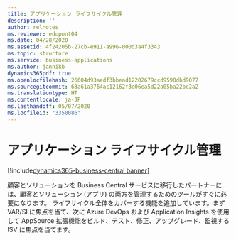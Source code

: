 ```yaml
---
title: アプリケーション ライフサイクル管理
description: ''
author: relnotes
ms.reviewer: edupont04
ms.date: 04/28/2020
ms.assetid: 4f24205b-27cb-e911-a996-000d3a4f3343
ms.topic: structure
ms.service: business-applications
ms.author: jannikb
dynamics365pdf: true
ms.openlocfilehash: 26604d93aedf3bbead12202679ccd9598dbd9077
ms.sourcegitcommit: 63a61a3764ac12162f3e06ea5d22a05ba22be2a2
ms.translationtype: HT
ms.contentlocale: ja-JP
ms.lasthandoff: 05/07/2020
ms.locfileid: "3350086"
---
```

# <a name="application-lifecycle-management"></a>アプリケーション ライフサイクル管理

[!include[dynamics365-business-central banner](../includes/dynamics365-business-central.md)]

<!--structure start-->
顧客とソリューションを Business Central サービスに移行したパートナーには、顧客とソリューション (アプリ) の両方を管理するためのツールがすぐに必要になります。 ライフサイクル全体をカバーする機能を追加しています。まず VAR/SI に焦点を当て、次に Azure DevOps および Application Insights を使用して AppSource 拡張機能をビルド、テスト、修正、アップグレード、監視する ISV に焦点を当てます。
<!--structure end-->



